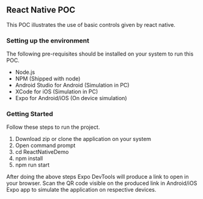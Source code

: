 ## React Native POC
This POC illustrates the use of basic controls given by react native.
### Setting up the environment
The following pre-requisites should be installed on your system to run this POC. 
 
- Node.js
- NPM (Shipped with node)
- Android Studio for Android (Simulation in PC)
- XCode for iOS (Simulation in PC)
- Expo for Android/iOS (On device simulation)

### Getting Started

Follow these steps to run the project.
1. Download zip or clone the application on your system
2. Open command prompt
3. cd ReactNativeDemo
4. npm install
5. npm run start

After doing the above steps Expo DevTools will produce a link to open in your browser. Scan the QR code visible on the produced link in Android/iOS Expo app to simulate the application on respective devices.